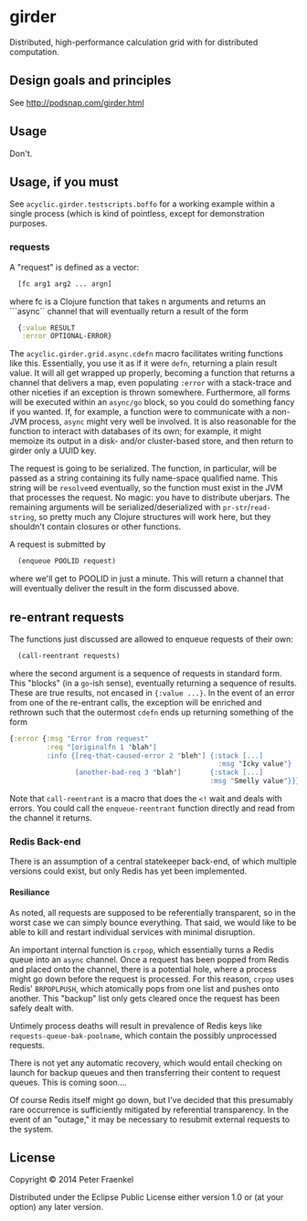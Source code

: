 # girder

Distributed, high-performance calculation grid with for distributed
computation.

## Design goals and principles

See http://podsnap.com/girder.html

## Usage

Don't.

## Usage, if you must

See ```acyclic.girder.testscripts.boffo``` for a working example within a single process (which is kind of
pointless, except for demonstration purposes.

### requests

A "request" is defined as a vector:
~~~.clj
  [fc arg1 arg2 ... argn]
~~~
where fc is a Clojure function that takes n arguments and returns an ```async`` channel that will eventually
return a result of the form

~~~.clj
  {:value RESULT
   :error OPTIONAL-ERROR}
~~~

The ```acyclic.girder.grid.async.cdefn``` macro facilitates writing
functions like this.  Essentially, you use it as if it were
```defn```, returning a plain result value.  It will all get wrapped
up properly, becoming a function that returns a channel that delivers
a map, even populating ```:error``` with a stack-trace and other
niceties if an exception is thrown somewhere.  Furthermore, all forms
will be executed within an ```async/go``` block, so you could do
something fancy if you wanted.  If, for example, a function were to
communicate with a non-JVM process, ```async``` might very well be
involved.  It is also reasonable for the function to interact with
databases of its own; for example, it might memoize its output in a
disk- and/or cluster-based store, and then return to girder only a UUID key.

The request is going to be serialized.  The function, in particular,
will be passed as a string containing its fully name-space qualified
name.  This string will be ```resolve```ed eventually, so the function
must exist in the JVM that processes the request.  No magic: you have
to distribute uberjars.  The remaining arguments will be
serialized/deserialized with ```pr-str```/```read-string```, so pretty
much any Clojure structures will work here, but they shouldn't contain
closures or other functions.

A request is submitted by
~~~.clj
  (enqueue POOLID request)
~~~
where we'll get to POOLID in just a minute.  This will return a channel that will eventually deliver the result in
the form discussed above.

## re-entrant requests

The functions just discussed are allowed to enqueue requests of their own:
~~~.clj
  (call-reentrant requests)
~~~
where the second argument is a sequence of requests in standard form.  This
"blocks" (in a ```go```-ish sense), eventually returning a sequence of results.
These are true results, not encased in ```{:value ...}```.  In the event of
an error from one of the re-entrant calls, the exception will be enriched
and rethrown such that the outermost ```cdefn``` ends up returning something of the form
~~~.clj
{:error {:msg "Error from request"
         :req "[originalfn 1 "blah"]
		 :info {[req-that-caused-error 2 "bleh"] {:stack [...]
		                                           :msg "Icky value"}
	            [another-bad-req 3 "blah"]       {:stack [...]
		                                         :msg "Smelly value"}}}}
~~~												 
Note that ```call-reentrant``` is a macro that does the ```<!``` wait and
deals with errors.  You could call the ```enqueue-reentrant``` function
directly and read from the channel it returns.


### Redis Back-end

There is an assumption of a central statekeeper back-end, of which
multiple versions could exist, but only Redis has yet been
implemented.

#### Resiliance

As noted, all requests are supposed to be referentially transparent,
so in the worst case we can simply bounce everything.  That said, we
would like to be able to kill and restart individual services with
minimal disruption.

An important internal function is ```crpop```, which essentially turns
a Redis queue into an ```async``` channel.  Once a request has been popped
from Redis and placed onto the channel, there is a potential hole, where
a process might go down before the request is processed.  For this reason,
```crpop``` uses Redis' ```BRPOPLPUSH```, which atomically pops from one
list and pushes onto another.  This "backup" list only gets cleared once
the request has been safely dealt with.

Untimely process deaths will result in prevalence of Redis keys like
```requests-queue-bak-poolname```, which contain the possibly unprocessed
requests.

There is not yet any automatic recovery, which would entail checking on
launch for backup queues and then transferring their content to request
queues.  This is coming soon....

Of course Redis itself might go down, but I've decided that this
presumably rare occurrence is sufficiently mitigated by referential
transparency.  In the event of an "outage," it may be necessary to resubmit
external requests to the system.

## License

Copyright © 2014 Peter Fraenkel

Distributed under the Eclipse Public License either version 1.0 or (at
your option) any later version.

